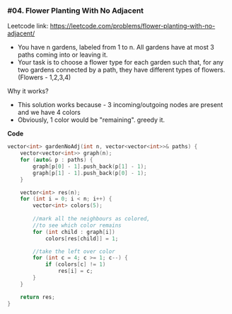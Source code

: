 ### #04. Flower Planting With No Adjacent

Leetcode link: https://leetcode.com/problems/flower-planting-with-no-adjacent/

- You have n gardens, labeled from 1 to n. All gardens have at most 3 paths coming into or leaving it.
- Your task is to choose a flower type for each garden such that, for any two gardens connected by a path, they have different types of flowers.
(Flowers - 1,2,3,4)

Why it works?
- This solution works because - 3 incoming/outgoing nodes are present and we have 4 colors
- Obviously, 1 color would be "remaining". greedy it.

**Code**
```cpp
vector<int> gardenNoAdj(int n, vector<vector<int>>& paths) {
    vector<vector<int>> graph(n);
    for (auto& p : paths) {
        graph[p[0] - 1].push_back(p[1] - 1);
        graph[p[1] - 1].push_back(p[0] - 1);
    }

    vector<int> res(n);
    for (int i = 0; i < n; i++) {
        vector<int> colors(5);
        
        //mark all the neighbours as colored,
        //to see which color remains
        for (int child : graph[i])
            colors[res[child]] = 1;

        //take the left over color
        for (int c = 4; c >= 1; c--) {
            if (colors[c] != 1)
                res[i] = c;
        }
    }

    return res;
}
```
